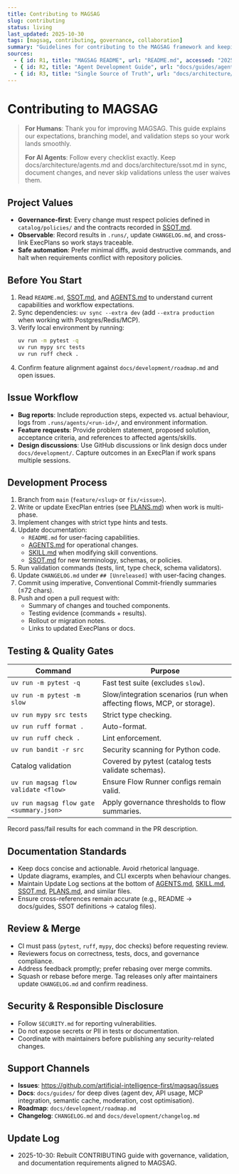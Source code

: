 ```yaml
---
title: Contributing to MAGSAG
slug: contributing
status: living
last_updated: 2025-10-30
tags: [magsag, contributing, governance, collaboration]
summary: "Guidelines for contributing to the MAGSAG framework and keeping documentation, tests, and governance in sync."
sources:
  - { id: R1, title: "MAGSAG README", url: "README.md", accessed: "2025-10-30" }
  - { id: R2, title: "Agent Development Guide", url: "docs/guides/agent-development.md", accessed: "2025-10-30" }
  - { id: R3, title: "Single Source of Truth", url: "docs/architecture/ssot.md", accessed: "2025-10-30" }
---
```


# Contributing to MAGSAG

> **For Humans**: Thank you for improving MAGSAG. This guide explains our expectations, branching model, and validation steps so your work lands smoothly.
>
> **For AI Agents**: Follow every checklist exactly. Keep docs/architecture/agents.md and docs/architecture/ssot.md in sync, document changes, and never skip validations unless the user waives them.

## Project Values

- **Governance-first**: Every change must respect policies defined in `catalog/policies/` and the contracts recorded in [SSOT.md](./docs/architecture/ssot.md).
- **Observable**: Record results in `.runs/`, update `CHANGELOG.md`, and cross-link ExecPlans so work stays traceable.
- **Safe automation**: Prefer minimal diffs, avoid destructive commands, and halt when requirements conflict with repository policies.

## Before You Start

1. Read `README.md`, [SSOT.md](./docs/architecture/ssot.md), and [AGENTS.md](./docs/architecture/agents.md) to understand current capabilities and workflow expectations.
2. Sync dependencies: `uv sync --extra dev` (add `--extra production` when working with Postgres/Redis/MCP).
3. Verify local environment by running:
   ```bash
   uv run -m pytest -q
   uv run mypy src tests
   uv run ruff check .
   ```
4. Confirm feature alignment against `docs/development/roadmap.md` and open issues.

## Issue Workflow

- **Bug reports**: Include reproduction steps, expected vs. actual behaviour, logs from `.runs/agents/<run-id>/`, and environment information.
- **Feature requests**: Provide problem statement, proposed solution, acceptance criteria, and references to affected agents/skills.
- **Design discussions**: Use GitHub discussions or link design docs under `docs/development/`. Capture outcomes in an ExecPlan if work spans multiple sessions.

## Development Process

1. Branch from `main` (`feature/<slug>` or `fix/<issue>`).
2. Write or update ExecPlan entries (see [PLANS.md](./docs/architecture/plans.md)) when work is multi-phase.
3. Implement changes with strict type hints and tests.
4. Update documentation:
   - `README.md` for user-facing capabilities.
   - [AGENTS.md](./docs/architecture/agents.md) for operational changes.
   - [SKILL.md](./docs/architecture/skills.md) when modifying skill conventions.
   - [SSOT.md](./docs/architecture/ssot.md) for new terminology, schemas, or policies.
5. Run validation commands (tests, lint, type check, schema validators).
6. Update `CHANGELOG.md` under `## [Unreleased]` with user-facing changes.
7. Commit using imperative, Conventional Commit-friendly summaries (≤72 chars).
8. Push and open a pull request with:
   - Summary of changes and touched components.
   - Testing evidence (commands + results).
   - Rollout or migration notes.
   - Links to updated ExecPlans or docs.

## Testing & Quality Gates

| Command | Purpose |
|---------|---------|
| `uv run -m pytest -q` | Fast test suite (excludes `slow`). |
| `uv run -m pytest -m slow` | Slow/integration scenarios (run when affecting flows, MCP, or storage). |
| `uv run mypy src tests` | Strict type checking. |
| `uv run ruff format .` | Auto-format. |
| `uv run ruff check .` | Lint enforcement. |
| `uv run bandit -r src` | Security scanning for Python code. |
| Catalog validation | Covered by pytest (catalog tests validate schemas). |
| `uv run magsag flow validate <flow>` | Ensure Flow Runner configs remain valid. |
| `uv run magsag flow gate <summary.json>` | Apply governance thresholds to flow summaries. |

Record pass/fail results for each command in the PR description.

## Documentation Standards

- Keep docs concise and actionable. Avoid rhetorical language.
- Update diagrams, examples, and CLI excerpts when behaviour changes.
- Maintain Update Log sections at the bottom of [AGENTS.md](./docs/architecture/agents.md), [SKILL.md](./docs/architecture/skills.md), [SSOT.md](./docs/architecture/ssot.md), [PLANS.md](./docs/architecture/plans.md), and similar files.
- Ensure cross-references remain accurate (e.g., README → docs/guides, SSOT definitions → catalog files).

## Review & Merge

- CI must pass (`pytest`, `ruff`, `mypy`, doc checks) before requesting review.
- Reviewers focus on correctness, tests, docs, and governance compliance.
- Address feedback promptly; prefer rebasing over merge commits.
- Squash or rebase before merge. Tag releases only after maintainers update `CHANGELOG.md` and confirm readiness.

## Security & Responsible Disclosure

- Follow `SECURITY.md` for reporting vulnerabilities.
- Do not expose secrets or PII in tests or documentation.
- Coordinate with maintainers before publishing any security-related changes.

## Support Channels

- **Issues**: https://github.com/artificial-intelligence-first/magsag/issues
- **Docs**: `docs/guides/` for deep dives (agent dev, API usage, MCP integration, semantic cache, moderation, cost optimisation).
- **Roadmap**: `docs/development/roadmap.md`
- **Changelog**: `CHANGELOG.md` and `docs/development/changelog.md`

## Update Log

- 2025-10-30: Rebuilt CONTRIBUTING guide with governance, validation, and documentation requirements aligned to MAGSAG.
